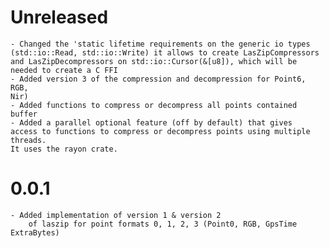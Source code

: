 # Unreleased
    - Changed the 'static lifetime requirements on the generic io types
    (std::io::Read, std::io::Write) it allows to create LasZipCompressors
    and LasZipDecompressors on std::io::Cursor(&[u8]), which will be needed to create a C FFI
    - Added version 3 of the compression and decompression for Point6, RGB,
    Nir)
    - Added functions to compress or decompress all points contained buffer
    - Added a parallel optional feature (off by default) that gives
    access to functions to compress or decompress points using multiple threads.
    It uses the rayon crate. 

# 0.0.1
    - Added implementation of version 1 & version 2
        of laszip for point formats 0, 1, 2, 3 (Point0, RGB, GpsTime ExtraBytes)